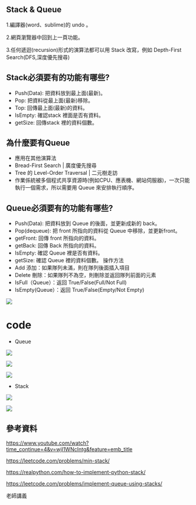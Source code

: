 ## Stack & Queue
 
   1.編譯器(word、sublime)的 undo 。

   2.網頁瀏覽器中回到上一頁功能。

   3.任何遞迴(recursion)形式的演算法都可以用 Stack 改寫，例如 Depth-First Search(DFS,深度優先搜尋)
   
## Stack必須要有的功能有哪些?
 - Push(Data): 把資料放到最上面(最新)。
 - Pop: 把資料從最上面(最新)移除。
 - Top: 回傳最上面(最新)的資料。
 - IsEmpty: 確認stack 裡面是否有資料。
 - getSize: 回傳stack 裡的資料個數。
## 為什麼要有Queue
 - 應用在其他演算法
 - Bread-First Search | 廣度優先搜尋
 - Tree 的 Level-Order Traversal | 二元樹走訪
 - 作業係統被多個程式共享資源時(例如CPU、應表機、網站伺服器)，一次只能執行一個需求，所以需要用 Queue 來安排執行順序。
## Queue必須要有的功能有哪些?
 - Push(Data): 把資料放到 Queue 的後面，並更新成新的 back。
 - Pop(dequeue): 把 front 所指向的資料從 Queue 中移除，並更新front。
 - getFront: 回傳 front 所指向的資料。
 - getBack: 回傳 Back 所指向的資料。
 - IsEmpty: 確認 Queue 裡是否有資料。
 - getSize: 確認 Queue 裡的資料個數。
操作方法
 - Add 添加：如果隊列未滿，則在隊列後面插入項目 
 - Delete 刪除：如果隊列不為空，則刪除並返回隊列前面的元素 
 - IsFull（Queue）：返回 True/False(Full/Not Full) 
 - IsEmpty(Queue）：返回 True/False(Empty/Not Empty) 

![](https://imgur.com/undefined.jpg)

# code
 - Queue
 
![](https://imgur.com/IKyleLj.jpg)

![](https://imgur.com/cvSQGpc.jpg)

![](https://imgur.com/O1xaejr.jpg)

 - Stack
  
 ![](https://imgur.com/ARQQE5F.jpg)
 
 ![](https://imgur.com/61KlSfm.jpg)

## 參考資料
https://www.youtube.com/watch?time_continue=4&v=wjI1WNcIntg&feature=emb_title

https://leetcode.com/problems/min-stack/

https://realpython.com/how-to-implement-python-stack/

https://leetcode.com/problems/implement-queue-using-stacks/

老師講義
